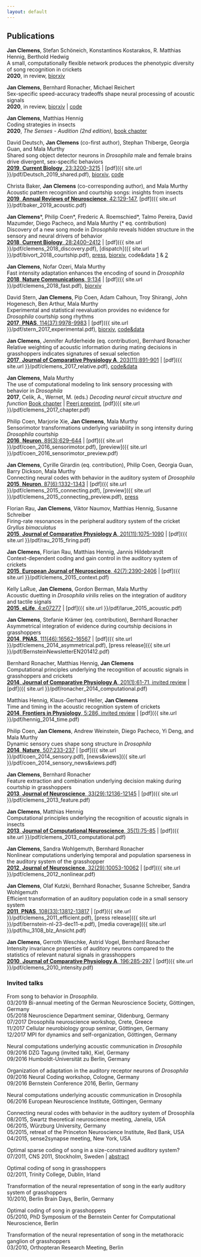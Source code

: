 ```yaml
---
layout: default
---
```


## Publications

__Jan Clemens__, Stefan Schöneich, Konstantinos Kostarakos, R. Matthias Hennig, Berthold Hedwig   
A small, computationally flexible network produces the phenotypic diversity of song recognition in crickets   
__2020__, in review, [biorxiv](https://www.biorxiv.org/content/10.1101/2020.07.27.221655v1)

__Jan Clemens__, Bernhard Ronacher, Michael Reichert   
Sex-specific speed-accuracy tradeoffs shape neural processing of acoustic signals   
__2020__, in review, [biorxiv](https://www.biorxiv.org/content/10.1101/2020.07.20.212431v1) | [code](https://github.com/postpop/driftdiffusion)   

__Jan Clemens__, Matthias Hennig   
Coding strategies in insects   
__2020__, _The Senses  - Audition (2nd edition)_, [book chapter](https://www.sciencedirect.com/science/article/pii/B9780128093245241849)

David Deutsch, __Jan Clemens__ (co-first author), Stephan Thiberge, Georgia Guan, and Mala Murthy   
Shared song object detector neurons in _Drosophila_ male and female brains drive divergent, sex-specific behaviors   
[__2019__, __Current Biology__, 23:3200-3215](https://www.sciencedirect.com/science/article/pii/S0960982219310243) | [pdf]({{ site.url }}/pdf/Deutsch_2019_shared.pdf), [biorxiv](https://www.biorxiv.org/content/10.1101/366765v2), [code](https://github.com/murthylab/FLyTRAP)

Christa Baker, __Jan Clemens__ (co-corresponding author), and Mala Murthy   
Acoustic pattern recognition and courtship songs: insights from insects   
[__2019__, __Annual Reviews of Neuroscience__, 42:129-147](https://www.annualreviews.org/doi/full/10.1146/annurev-neuro-080317-061839), [pdf]({{ site.url }}/pdf/baker_2019_acoustic.pdf)


__Jan Clemens__\*, Philip Coen\*, Frederic A. Roemschied\*, Talmo Pereira, David Mazumder, Diego Pacheco, and Mala Murthy (\* eq. contribution)   
Discovery of a new song mode in _Drosophila_ reveals hidden structure in the sensory and neural drivers of behavior   
[__2018__, __Current Biology__, 28:2400–2412](https://www.sciencedirect.com/science/article/pii/S0960982218307735) | [pdf]({{ site.url }}/pdf/clemens_2018_discovery.pdf), [dispatch]({{ site.url }}/pdf/bivort_2018_courtship.pdf), [press](https://www.the-scientist.com/news-opinion/fruit-fly-males-woo-females-with-three-songs--not-two-64566), [biorxiv](https://www.biorxiv.org/content/early/2017/11/17/221044), code&data [1](https://github.com/murthylab/pulseTypePipeline) & [2](https://github.com/murthylab/pulseTypeClassifier)

__Jan Clemens__, Nofar Ozeri, Mala Murthy   
Fast intensity adaptation enhances the encoding of sound in _Drosophila_   
[__2018__, __Nature Communications__, 9:134](https://www.nature.com/articles/s41467-017-02453-9) | [pdf]({{ site.url }}/pdf/clemens_2018_fast.pdf), [biorxiv ](https://www.biorxiv.org/content/early/2017/12/03/228213)

David Stern, __Jan Clemens__, Pip Coen, Adam Calhoun, Troy Shirangi, John Hogenesch, Ben Arthur, Mala Murthy   
Experimental and statistical reevaluation provides no evidence for _Drosophila_ courtship song rhythms   
[__2017__, __PNAS__, 114(37):9978-9983](http://www.pnas.org/content/114/37/9978.abstract) | [pdf]({{ site.url }}/pdf/stern_2017_experimental.pdf), [biorxiv](https://www.biorxiv.org/content/early/2017/08/09/140483), [code&data](https://github.com/murthylab/noIPIcycles)

__Jan Clemens__, Jennifer Aufderheide (eq. contribution), Bernhard Ronacher   
Relative weighting of acoustic information during mating decisions in grasshoppers indicates signatures of sexual selection   
[__2017__, __Journal of Comparative Physiology A__, 203(11):891-901](https://link.springer.com/article/10.1007/s00359-017-1200-x) | [pdf]({{ site.url }}/pdf/clemens_2017_relative.pdf), [code&data](https://github.com/postpop/driftdiffusion)

__Jan Clemens__, Mala Murthy   
The use of computational modeling to link sensory processing with behavior in _Drosophila_   
__2017__, Celik, A., Wernet, M. (eds.) _Decoding neural circuit structure and function_ [Book chapter](https://link.springer.com/chapter/10.1007/978-3-319-57363-2_9) | [Peerj preprint](https://peerj.com/preprints/2720/), [pdf]({{ site.url }}/pdf/clemens_2017_chapter.pdf)

Philip Coen, Marjorie Xie, __Jan Clemens__, Mala Murthy   
Sensorimotor transformations underlying variability in song intensity during _Drosophila_ courtship   
[__2016__, __Neuron__, 89(3):629–644](http://www.cell.com/neuron/abstract/S0896-6273(15)01137-X) | [pdf]({{ site.url }}/pdf/coen_2016_sensorimotor.pdf), [preview]({{ site.url }}/pdf/coen_2016_sensorimotor_preview.pdf)

__Jan Clemens__, Cyrille Girardin (eq. contribution), Philip Coen, Georgia Guan, Barry Dickson, Mala Murthy   
Connecting neural codes with behavior in the auditory system of _Drosophila_   
[__2015__, __Neuron__, 87(6):1332-1343](http://www.cell.com/neuron/abstract/S0896-6273(15)00708-4) | [pdf]({{ site.url }}/pdf/clemens_2015_connecting.pdf), [preview]({{ site.url }}/pdf/clemens_2015_connecting_preview.pdf), [press](http://www.princeton.edu/main/news/archive/S44/52/80E75/index.xml)

Florian Rau, __Jan Clemens__, Viktor Naumov, Matthias Hennig, Susanne Schreiber   
Firing-rate resonances in the peripheral auditory system of the cricket _Gryllus bimaculatus_   
[__2015__, __Journal of Comparative Physiology A__, 201(11):1075-1090](http://link.springer.com/article/10.1007/s00359-015-1036-1) | [pdf]({{ site.url }}/pdf/rau_2015_firing.pdf)

__Jan Clemens__, Florian Rau, Matthias Hennig, Jannis Hildebrandt   
Context-dependent coding and gain control in the auditory system of crickets   
[__2015__, __European Journal of Neuroscience__, 42(7):2390-2406](http://onlinelibrary.wiley.com/doi/10.1111/ejn.13019/abstract) | [pdf]({{ site.url }}/pdf/clemens_2015_context.pdf)

Kelly LaRue, __Jan Clemens__, Gordon Berman, Mala Murthy   
Acoustic duetting in _Drosophila virilis_ relies on the integration of auditory and tactile signals   
[__2015__, __eLife__, 4:e07277](http://elifesciences.org/content/4/e07277) | [pdf]({{ site.url }}/pdf/larue_2015_acoustic.pdf)

__Jan Clemens__, Stefanie Krämer (eq. contribution), Bernhard Ronacher   
Asymmetrical integration of evidence during courtship decisions in grasshoppers   
[__2014__, __PNAS__, 111(46):16562–16567](http://www.pnas.org/cgi/doi/10.1073/pnas.1412741111) | [pdf]({{ site.url }}/pdf/clemens_2014_asymmetrical.pdf), [press release]({{ site.url }}/pdf/BernsteinNewsletterEN201412.pdf)

Bernhard Ronacher, Matthias Hennig, __Jan Clemens__   
Computational principles underlying the recognition of acoustic signals in grasshoppers and crickets   
[__2014__, __Journal of Comparative Physiology A__, 201(1):61-71, invited review](http://link.springer.com/article/10.1007/s00359-014-0946-7) | [pdf]({{ site.url }}/pdf/ronacher_2014_computational.pdf)

Matthias Hennig, Klaus-Gerhard Heller, __Jan Clemens__   
Time and timing in the acoustic recognition system of crickets   
[__2014__, __Frontiers in Physiology__, 5:286, invited review](http://journal.frontiersin.org/Journal/10.3389/fphys.2014.00286/abstract) | [pdf]({{ site.url }}/pdf/hennig_2014_time.pdf)

Philip Coen, __Jan Clemens__, Andrew Weinstein, Diego Pacheco, Yi Deng, and Mala Murthy   
Dynamic sensory cues shape song structure in _Drosophila_   
[__2014__, __Nature__, 507:233-237](http://www.nature.com/nature/journal/vaop/ncurrent/full/nature13131.html) | [pdf]({{ site.url }}/pdf/coen_2014_sensory.pdf), [news&views]({{ site.url }}/pdf/coen_2014_sensory_news&views.pdf)

__Jan Clemens__, Bernhard Ronacher   
Feature extraction and combination underlying decision making during courtship in grasshoppers   
[__2013__, __Journal of Neuroscience__, 33(29):12136-12145](http://www.jneurosci.org/content/33/29/12136.abstract) | [pdf]({{ site.url }}/pdf/clemens_2013_feature.pdf)

__Jan Clemens__, Matthias Hennig   
Computational principles underlying the recognition of acoustic signals in insects   
[__2013__, __Journal of Computational Neuroscience__, 35(1):75-85](http://link.springer.com/article/10.1007/s10827-013-0441-0) | [pdf]({{ site.url }}/pdf/clemens_2013_computational.pdf)

__Jan Clemens__, Sandra Wohlgemuth, Bernhard Ronacher   
Nonlinear computations underlying temporal and population sparseness in the auditory system of the grasshopper   
[__2012__, __Journal of Neuroscience__, 32(29):10053-10062](http://www.jneurosci.org/content/32/29/10053.abstract) | [pdf]({{ site.url }}/pdf/clemens_2012_nonlinear.pdf)

__Jan Clemens__, Olaf Kutzki, Bernhard Ronacher, Susanne Schreiber, Sandra Wohlgemuth   
Efficient transformation of an auditory population code in a small sensory system   
[__2011__, __PNAS__, 108(33):13812-13817](http://www.pnas.org/cgi/doi/10.1073/pnas.1104506108) | [pdf]({{ site.url }}/pdf/clemens_2011_efficient.pdf), [press release]({{ site.url }}/pdf/bernstein-nl-23-dec11-e.pdf), [media coverage]({{ site.url }}/pdf/hu_3108_blz_Ansicht.pdf)

__Jan Clemens__, Gerroth Weschke, Astrid Vogel, Bernhard Ronacher   
Intensity invariance properties of auditory neurons compared to the statistics of relevant natural signals in grasshoppers   
[__2010__, __Journal of Comparative Physiology A__, 196:285-297](http://www.springerlink.com/content/yqmqx3hg4533816p/) | [pdf]({{ site.url }}/pdf/clemens_2010_intensity.pdf)

### Invited talks

From song to behavior in _Drosophila_.   
03/2019 Bi-annual meeting of the German Neuroscience Society, Göttingen, Germany   
05/2018 Neuroscience Department seminar, Oldenburg, Germany   
07/2017 Drosophila neuroscience workshop, Crete, Greece   
11/2017 Cellular neurobiology group seminar, Göttingen, Germany   
12/2017 MPI for dynamics and self-organization, Göttingen, Germany

Neural computations underlying acoustic communication in _Drosophila_   
09/2016 DZG Tagung (invited talk), Kiel, Germany   
09/2016 Humboldt-Universität zu Berlin, Germany   

Organization of adaptation in the auditory receptor neurons of _Drosophila_   
09/2016 Neural Coding workshop, Cologne, Germany   
09/2016 Bernstein Conference 2016, Berlin, Germany   

Neural computations underlying acoustic communication in Drosophila   
06/2016 European Neuroscience Institute, Göttingen, Germany   

Connecting neural codes with behavior in the auditory system of Drosophila   
08/2015, Swartz theoretical neuroscience meeting, Janelia, USA   
06/2015, Würzburg University, Germany   
05/2015, retreat of the Princeton Neuroscience Institute, Red Bank, USA   
04/2015, sense2synapse meeting, New York, USA   

Optimal sparse coding of song in a size-constrained auditory system?   
07/2011, CNS 2011, Stockholm, Sweden | [abstract](http://www.biomedcentral.com/1471-2202/12/S1/O12)   

Optimal coding of song in grasshoppers   
02/2011, Trinity College, Dublin, Irland   

Transformation of the neural representation of song in the early auditory system of grasshoppers   
10/2010, Berlin Brain Days, Berlin, Germany   

Optimal coding of song in grasshoppers   
05/2010, PhD Symposium of the Bernstein Center for Computational Neuroscience, Berlin   

Transformation of the neural representation of song in the metathoracic ganglion of grasshoppers   
03/2010, Orthopteran Research Meeting, Berlin   
